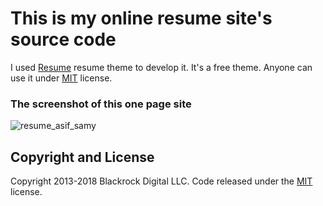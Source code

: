 # This is my online resume site's source code

I used [Resume](https://startbootstrap.com/template-overviews/resume/) resume theme to develop it. It's a free theme. Anyone can use it under [MIT](https://github.com/BlackrockDigital/startbootstrap-freelancer/blob/gh-pages/LICENSE) license.

### The screenshot of this one page site

![resume_asif_samy](https://user-images.githubusercontent.com/19818734/40543170-f976a736-6044-11e8-8c28-a955cfeef883.png)

## Copyright and License

Copyright 2013-2018 Blackrock Digital LLC. Code released under the [MIT](https://github.com/BlackrockDigital/startbootstrap-resume/blob/gh-pages/LICENSE) license.
